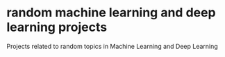 # random machine learning and deep learning projects
Projects related to random topics in Machine Learning and Deep Learning

